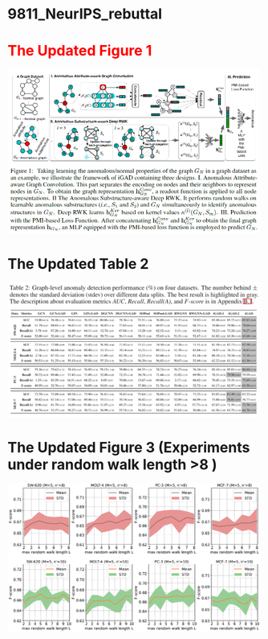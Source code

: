 # 9811_NeurIPS_rebuttal

# <font color=red>The Updated Figure 1</font>

![image](Figure1.png)

# The Updated Table 2

![image](Table2.png)

# The Updated Figure 3 (Experiments under random walk length >8 )
![image](Figure3.png)
